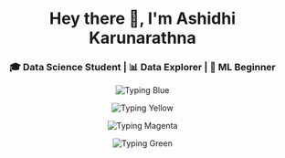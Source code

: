 <h1 align="center">Hey there 👋, I'm Ashidhi Karunarathna</h1>
<h3 align="center">🎓 Data Science Student | 📊 Data Explorer | 🤖 ML Beginner </h3>
<p align="center">
  <img src="https://readme-typing-svg.demolab.com?font=Fira+Code&pause=1000&color=0000FF&center=true&vCenter=true&width=800&height=25&lines=%F0%9F%9A%80+Aspiring+Data+Scientist+%7C+Python+%7C+ML+%7C+AI" alt="Typing Blue" />
</p>
<p align="center">
  <img src="https://readme-typing-svg.demolab.com?font=Fira+Code&pause=1000&color=FF61A6&center=true&vCenter=true&width=800&height=25&lines=%F0%9F%8E%AF+Currently+Mastering%3A+Pandas%2C+NumPy%2C+Power+BI%2C+scikit-learn" alt="Typing Yellow" />
</p>
<p align="center">
  <img src="https://readme-typing-svg.demolab.com?font=Fira+Code&pause=1000&color=FF00FF&center=true&vCenter=true&width=800&height=25&lines=%F0%9F%8E%93+Passionate+About+Turning+Data+Into+Stories" alt="Typing Magenta" />
</p>
<p align="center">
  <img src="https://readme-typing-svg.demolab.com?font=Fira+Code&pause=1000&color=00FF00&center=true&vCenter=true&width=800&height=25&lines=%F0%9F%9A%80+Always+Learning+and+Growing+Every+Day" alt="Typing Green" />
</p>

  



<!--
**Ashidhi/Ashidhi** is a ✨ _special_ ✨ repository because its `README.md` (this file) appears on your GitHub profile.

Here are some ideas to get you started:

- 🔭 I’m currently working on ...
- 🌱 I’m currently learning ...
- 👯 I’m looking to collaborate on ...
- 🤔 I’m looking for help with ...
- 💬 Ask me about ...
- 📫 How to reach me: ...
- 😄 Pronouns: ...
- ⚡ Fun fact: ...
-->
